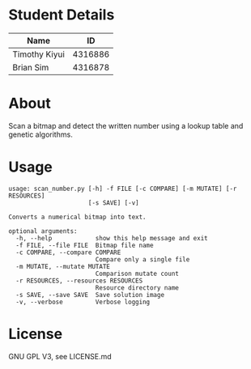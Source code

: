 Student Details 
===============
|Name            | ID        |
|----------------|-----------|
|Timothy Kiyui   | 4316886   |
|Brian Sim       | 4316878   |

About
=====
Scan a bitmap and detect the written number
using a lookup table and genetic algorithms.

Usage 
=====
```
usage: scan_number.py [-h] -f FILE [-c COMPARE] [-m MUTATE] [-r RESOURCES]
                      [-s SAVE] [-v]

Converts a numerical bitmap into text.

optional arguments:
  -h, --help            show this help message and exit
  -f FILE, --file FILE  Bitmap file name
  -c COMPARE, --compare COMPARE
                        Compare only a single file
  -m MUTATE, --mutate MUTATE
                        Comparison mutate count
  -r RESOURCES, --resources RESOURCES
                        Resource directory name
  -s SAVE, --save SAVE  Save solution image
  -v, --verbose         Verbose logging
```

License 
=======
GNU GPL V3, see LICENSE.md
